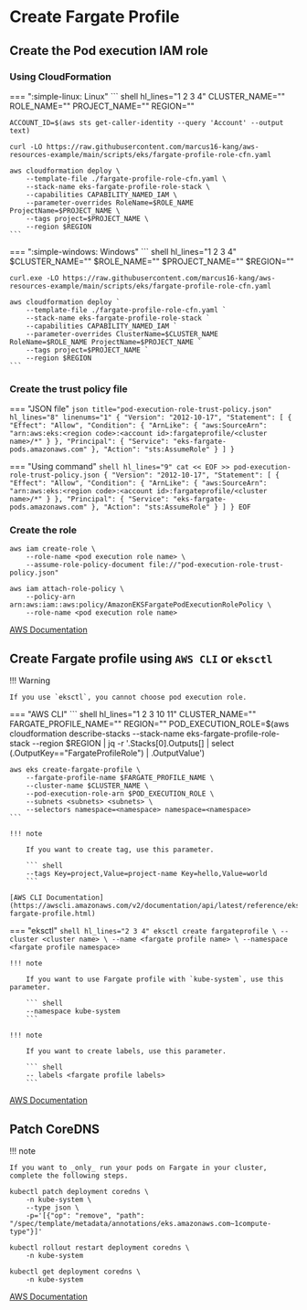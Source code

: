 # Create Fargate Profile

## Create the Pod execution IAM role

### Using CloudFormation

=== ":simple-linux: Linux"
    ``` shell hl_lines="1 2 3 4"
    CLUSTER_NAME="<cluster name>"
    ROLE_NAME="<role name>"
    PROJECT_NAME="<project name>"
    REGION="<region>"

    ACCOUNT_ID=$(aws sts get-caller-identity --query 'Account' --output text)

    curl -LO https://raw.githubusercontent.com/marcus16-kang/aws-resources-example/main/scripts/eks/fargate-profile-role-cfn.yaml

    aws cloudformation deploy \
        --template-file ./fargate-profile-role-cfn.yaml \
        --stack-name eks-fargate-profile-role-stack \
        --capabilities CAPABILITY_NAMED_IAM \
        --parameter-overrides RoleName=$ROLE_NAME ProjectName=$PROJECT_NAME \
        --tags project=$PROJECT_NAME \
        --region $REGION
    ```

=== ":simple-windows: Windows"
    ``` shell hl_lines="1 2 3 4"
    $CLUSTER_NAME="<cluster name>"
    $ROLE_NAME="<role name>"
    $PROJECT_NAME="<project name>"
    $REGION="<region>"

    curl.exe -LO https://raw.githubusercontent.com/marcus16-kang/aws-resources-example/main/scripts/eks/fargate-profile-role-cfn.yaml

    aws cloudformation deploy `
        --template-file ./fargate-profile-role-cfn.yaml `
        --stack-name eks-fargate-profile-role-stack `
        --capabilities CAPABILITY_NAMED_IAM `
        --parameter-overrides ClusterName=$CLUSTER_NAME RoleName=$ROLE_NAME ProjectName=$PROJECT_NAME `
        --tags project=$PROJECT_NAME `
        --region $REGION
    ```

### Create the trust policy file

=== "JSON file"
    ``` json title="pod-execution-role-trust-policy.json" hl_lines="8" linenums="1"
    {
      "Version": "2012-10-17",
      "Statement": [
        {
          "Effect": "Allow",
          "Condition": {
            "ArnLike": {
                "aws:SourceArn": "arn:aws:eks:<region code>:<account id>:fargateprofile/<cluster name>/*"
            }
          },
          "Principal": {
            "Service": "eks-fargate-pods.amazonaws.com"
          },
          "Action": "sts:AssumeRole"
        }
      ]
    }
    ```

=== "Using command"
    ``` shell hl_lines="9"
    cat << EOF >> pod-execution-role-trust-policy.json
    {
      "Version": "2012-10-17",
      "Statement": [
        {
          "Effect": "Allow",
          "Condition": {
            "ArnLike": {
                "aws:SourceArn": "arn:aws:eks:<region code>:<account id>:fargateprofile/<cluster name>/*"
            }
          },
          "Principal": {
            "Service": "eks-fargate-pods.amazonaws.com"
          },
          "Action": "sts:AssumeRole"
        }
      ]
    }
    EOF
    ```

### Create the role

``` shell hl_lines="2 7"
aws iam create-role \
    --role-name <pod execution role name> \
    --assume-role-policy-document file://"pod-execution-role-trust-policy.json"

aws iam attach-role-policy \
    --policy-arn arn:aws:iam::aws:policy/AmazonEKSFargatePodExecutionRolePolicy \
    --role-name <pod execution role name>
```

[AWS Documentation](https://docs.aws.amazon.com/eks/latest/userguide/pod-execution-role.html)

## Create Fargate profile using `AWS CLI` or `eksctl`

!!! Warning

    If you use `eksctl`, you cannot choose pod execution role.

=== "AWS CLI"
    ``` shell hl_lines="1 2 3 10 11"
    CLUSTER_NAME="<cluster name>"
    FARGATE_PROFILE_NAME="<fargate profile name>"
    REGION="<region>"
    POD_EXECUTION_ROLE=$(aws cloudformation describe-stacks --stack-name eks-fargate-profile-role-stack --region $REGION | jq -r '.Stacks[0].Outputs[] | select (.OutputKey=="FargateProfileRole") | .OutputValue')

    aws eks create-fargate-profile \
        --fargate-profile-name $FARGATE_PROFILE_NAME \
        --cluster-name $CLUSTER_NAME \
        --pod-execution-role-arn $POD_EXECUTION_ROLE \
        --subnets <subnets> <subnets> \
        --selectors namespace=<namespace> namespace=<namespace>
    ```

    !!! note

        If you want to create tag, use this parameter.

        ``` shell
        --tags Key=project,Value=project-name Key=hello,Value=world
        ```

    [AWS CLI Documentation](https://awscli.amazonaws.com/v2/documentation/api/latest/reference/eks/create-fargate-profile.html)

=== "eksctl"
    ``` shell hl_lines="2 3 4"
    eksctl create fargateprofile \
        --cluster <cluster name> \
        --name <fargate profile name> \
        --namespace <fargate profile namespace>
    ```

    !!! note

        If you want to use Fargate profile with `kube-system`, use this parameter.

        ``` shell
        --namespace kube-system
        ```

    !!! note

        If you want to create labels, use this parameter.

        ``` shell
        -- labels <fargate profile labels>
        ```

[AWS Documentation](https://docs.aws.amazon.com/eks/latest/userguide/fargate-profile.html)

## Patch CoreDNS

!!! note

    If you want to _only_ run your pods on Fargate in your cluster, complete the following steps.

``` shell
kubectl patch deployment coredns \
    -n kube-system \
    --type json \
    -p='[{"op": "remove", "path": "/spec/template/metadata/annotations/eks.amazonaws.com~1compute-type"}]'

kubectl rollout restart deployment coredns \
    -n kube-system

kubectl get deployment coredns \
    -n kube-system
```

[AWS Documentation](https://docs.aws.amazon.com/eks/latest/userguide/fargate-getting-started.html#fargate-gs-coredns)